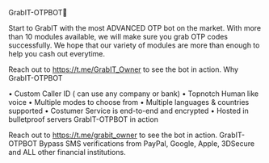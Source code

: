 GrabIT-OTPBOT🤖

Start to GrabIT with the most ADVANCED OTP bot on the market. With more than 10 modules available, we will make sure you grab OTP codes successfully. We hope that our variety of modules are more than enough to help you cash out everytime.

Reach out to https://t.me/GrabIT_Owner to see the bot in action.
Why GrabIT-OTPBOT

• Custom Caller ID ( can use any company or bank)
• Topnotch Human like voice
• Multiple modes to choose from
• Multiple languages & countries supported
• Costumer Service is end-to-end and encrypted
• Hosted in bulletproof servers
GrabIT-OTPBOT in action

Reach out to https://t.me/grabit_owner to see the bot in action. GrabIT-OTPBOT Bypass SMS verifications from PayPal, Google, Apple, 3DSecure and ALL other financial institutions.
